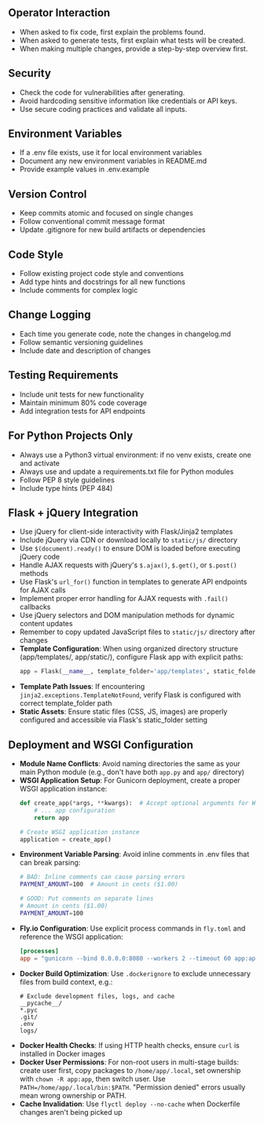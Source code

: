 ## Operator Interaction
- When asked to fix code, first explain the problems found.
- When asked to generate tests, first explain what tests will be created.
- When making multiple changes, provide a step-by-step overview first.

## Security
- Check the code for vulnerabilities after generating.
- Avoid hardcoding sensitive information like credentials or API keys.
- Use secure coding practices and validate all inputs.

## Environment Variables
- If a .env file exists, use it for local environment variables
- Document any new environment variables in README.md
- Provide example values in .env.example

## Version Control
- Keep commits atomic and focused on single changes
- Follow conventional commit message format
- Update .gitignore for new build artifacts or dependencies

## Code Style
- Follow existing project code style and conventions
- Add type hints and docstrings for all new functions
- Include comments for complex logic

## Change Logging
- Each time you generate code, note the changes in changelog.md
- Follow semantic versioning guidelines
- Include date and description of changes

## Testing Requirements
- Include unit tests for new functionality
- Maintain minimum 80% code coverage
- Add integration tests for API endpoints

## For Python Projects Only
- Always use a Python3 virtual environment: if no venv exists, create one and activate
- Always use and update a requirements.txt file for Python modules
- Follow PEP 8 style guidelines
- Include type hints (PEP 484)

## Flask + jQuery Integration
- Use jQuery for client-side interactivity with Flask/Jinja2 templates
- Include jQuery via CDN or download locally to `static/js/` directory
- Use `$(document).ready()` to ensure DOM is loaded before executing jQuery code
- Handle AJAX requests with jQuery's `$.ajax()`, `$.get()`, or `$.post()` methods
- Use Flask's `url_for()` function in templates to generate API endpoints for AJAX calls
- Implement proper error handling for AJAX requests with `.fail()` callbacks
- Use jQuery selectors and DOM manipulation methods for dynamic content updates
- Remember to copy updated JavaScript files to `static/js/` directory after changes
- **Template Configuration**: When using organized directory structure (app/templates/, app/static/), configure Flask app with explicit paths:
  ```python
  app = Flask(__name__, template_folder='app/templates', static_folder='app/static')
  ```
- **Template Path Issues**: If encountering `jinja2.exceptions.TemplateNotFound`, verify Flask is configured with correct template_folder path
- **Static Assets**: Ensure static files (CSS, JS, images) are properly configured and accessible via Flask's static_folder setting

## Deployment and WSGI Configuration
- **Module Name Conflicts**: Avoid naming directories the same as your main Python module (e.g., don't have both `app.py` and `app/` directory)
- **WSGI Application Setup**: For Gunicorn deployment, create a proper WSGI application instance:
  ```python
  def create_app(*args, **kwargs):  # Accept optional arguments for WSGI compatibility
      # ... app configuration
      return app
  
  # Create WSGI application instance
  application = create_app()
  ```
- **Environment Variable Parsing**: Avoid inline comments in .env files that can break parsing:
  ```bash
  # BAD: Inline comments can cause parsing errors
  PAYMENT_AMOUNT=100  # Amount in cents ($1.00)
  
  # GOOD: Put comments on separate lines
  # Amount in cents ($1.00)
  PAYMENT_AMOUNT=100
  ```
- **Fly.io Configuration**: Use explicit process commands in `fly.toml` and reference the WSGI application:
  ```toml
  [processes]
  app = "gunicorn --bind 0.0.0.0:8080 --workers 2 --timeout 60 app:application"
  ```
- **Docker Build Optimization**: Use `.dockerignore` to exclude unnecessary files from build context, e.g.:
  ```ignore
  # Exclude development files, logs, and cache
  __pycache__/
  *.pyc
  .git/
  .env
  logs/
  ```
- **Docker Health Checks**: If using HTTP health checks, ensure `curl` is installed in Docker images
- **Docker User Permissions**: For non-root users in multi-stage builds: create user first, copy packages to `/home/app/.local`, set ownership with `chown -R app:app`, then switch user. Use `PATH=/home/app/.local/bin:$PATH`. "Permission denied" errors usually mean wrong ownership or PATH.
- **Cache Invalidation**: Use `flyctl deploy --no-cache` when Dockerfile changes aren't being picked up
